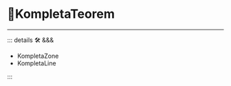 # 🔻<via>KompletaTeorem</via>

---

<!-- =================================================== -->
<!-- =================================================== -->
<!-- =================================================== -->
<!-- =================================================== -->
<!-- =================================================== -->
::: details 🛠 <dev>&&&</dev>

- KompletaZone
- KompletaLine

:::

